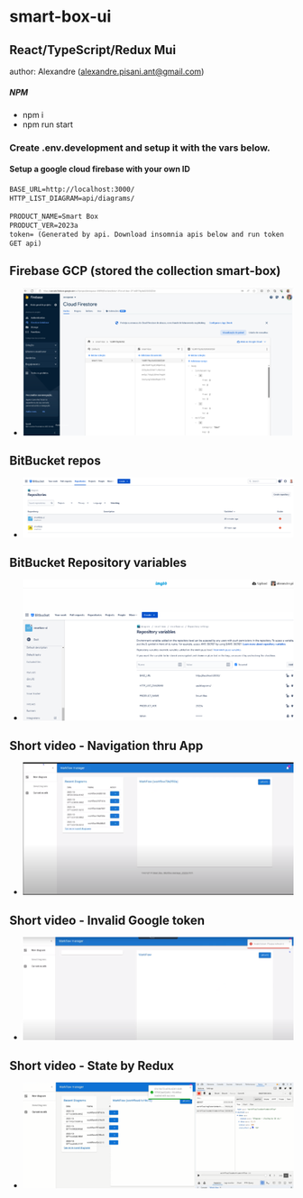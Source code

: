 # smart-box-ui

## React/TypeScript/Redux Mui

author: Alexandre (alexandre.pisani.ant@gmail.com)

##### NPM 

-   npm i
-   npm run start

### Create .env.development and setup it with the vars below.
#### Setup a google cloud firebase with your own ID
```
BASE_URL=http://localhost:3000/
HTTP_LIST_DIAGRAM=api/diagrams/

PRODUCT_NAME=Smart Box
PRODUCT_VER=2023a
token= (Generated by api. Download insomnia apis below and run token GET api)
```

## Firebase GCP (stored the collection smart-box)
 - ![Firebase](image-2.png)

## BitBucket repos
 - ![BitBucket repos](image-1.png)

## BitBucket Repository variables
 - ![Repository variables](image-3.png)

## Short video - Navigation thru App
 - [![Navigating thru the app](image-4.png)](https://youtu.be/LajYlLFOY7E)

## Short video - Invalid Google token
 - [![Navigating thru the app](image-5.png)](https://youtu.be/82PaYL__0Vk)

## Short video - State by Redux
 - [![Navigating thru the app](image-6.png)](https://youtu.be/a3SgXQx83ps)